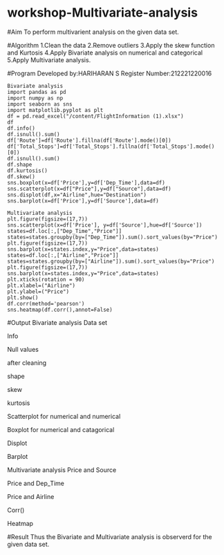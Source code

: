 # workshop-Multivariate-analysis

#Aim
To perform multivarient analysis on the given data set.

#Algorithm
1.Clean the data 2.Remove outliers 3.Apply the skew function and Kurtosis 4.Apply Bivariate analysis on numerical and categorical 5.Apply Multivariate analysis.

#Program
Developed by:HARIHARAN S
Register Number:212221220016

```
Bivariate analysis
import pandas as pd
import numpy as np
import seaborn as sns
import matplotlib.pyplot as plt
df = pd.read_excel("/content/FlightInformation (1).xlsx")
df
df.info()
df.isnull().sum()
df['Route']=df['Route'].fillna(df['Route'].mode()[0])
df['Total_Stops']=df['Total_Stops'].fillna(df['Total_Stops'].mode()[0])
df.isnull().sum()
df.shape
df.kurtosis()
df.skew()
sns.boxplot(x=df['Price'],y=df['Dep_Time'],data=df)
sns.scatterplot(x=df["Price"],y=df["Source"],data=df)
sns.displot(df,x="Airline",hue="Destination")
sns.barplot(x=df['Price'],y=df['Source'],data=df)

Multivariate analysis
plt.figure(figsize=(17,7))
sns.scatterplot(x=df['Price'], y=df['Source'],hue=df['Source'])
states=df.loc[:,["Dep_Time","Price"]]
states=states.groupby(by=["Dep_Time"]).sum().sort_values(by="Price")
plt.figure(figsize=(17,7))
sns.barplot(x=states.index,y="Price",data=states)
states=df.loc[:,["Airline","Price"]]
states=states.groupby(by=["Airline"]).sum().sort_values(by="Price")
plt.figure(figsize=(17,7))
sns.barplot(x=states.index,y="Price",data=states)
plt.xticks(rotation = 90)
plt.xlabel=("Airline")
plt.ylabel=("Price")
plt.show()
df.corr(method='pearson')
sns.heatmap(df.corr(),annot=False)
```
#Output
Bivariate analysis
Data set

Info

Null values

after cleaning

shape

skew

kurtosis

Scatterplot for numerical and numerical

Boxplot for numerical and catagorical

Displot

Barplot

Multivariate analysis Price and Source

Price and Dep_Time

Price and Airline

Corr()

Heatmap

#Result
Thus the Bivariate and Multivariate analysis is observerd for the given data set.
